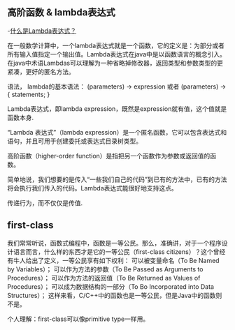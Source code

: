 ## 高阶函数 & lambda表达式

-[什么是Lambda表达式？](http://www.ituring.com.cn/article/21011)

在一般数学计算中，一个lambda表达式就是一个函数，它的定义是：为部分或者所有输入值指定一个输出值。Lambda表达式在java中是以函数语言的概念引入。在java中术语Lambdas可以理解为一种省略掉修改器，返回类型和参数类型的更紧凑，更好的匿名方法。

语法， lambda的基本语法：
(parameters) -> expression
或者
(parameters) -> { statements; }

Lambda表达式，即lambda expression，既然是expression就有值，这个值就是函数本身.

“Lambda 表达式”（lambda expression）是一个匿名函数，它可以包含表达式和语句，并且可用于创建委托或表达式目录树类型。

高阶函数（higher-order function）是指把另一个函数作为参数或返回值的函数。

简单地说，我们想要的是传入“一些我们自己的代码”到已有的方法中，已有的方法将会执行我们传入的代码。Lambda表达式能很好地支持这点。

传递行为，而不仅仅是传值.

## first-class

我们常常听说，函数式编程中，函数是一等公民。那么，准确讲，对于一个程序设计语言而言，什么样的东西才是它的一等公民（first-class citizens）？这个曾经有牛人给出了定义，一等公民享有如下权利：
可以被变量命名（To Be Named by Variables）；
可以作为方法的参数（To Be Passed as Arguments to Procedures）；
可以作为方法的返回值（To Be Returned as Values of Procedures）；
可以成为数据结构的一部分（To Bo Incorporated into Data Structures）；
这样来看，C/C++中的函数也是一等公民，但是Java中的函数则不是。

个人理解：first-class可以像primitive type一样用。